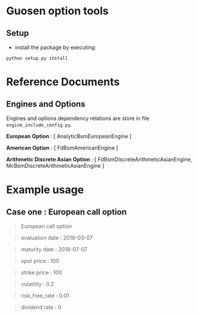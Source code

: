 # Guosen option tools

## Setup

- install the package by executing:
```commandline
python setup.py install
```

# Reference Documents

## Engines and Options

Engines and options dependency relations are store in file `engine_include_config.py`.  

**European Option** : [ AnalyticBsmEuropeanEngine ]  
  
**American Option** : [ FdBsmAmericanEngine ]  
  
**Arithmetic Discrete Asian Option** : [ FdBsmDiscreteArithmeticAsianEngine, McBsmDiscreteArithmeticAsianEngine ]  


# Example usage

## Case one : European call option

>  European call option

>  evaluation date : 2018-03-07

>  maturity date : 2018-07-07

>  spot price : 100

>  strike price : 100

>  volatility : 0.2

>  risk_free_rate : 0.01

>  dividend rate : 0


